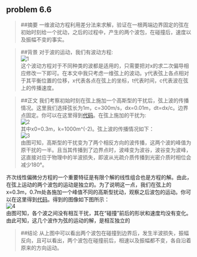 ## problem 6.6

>##摘要
一维波动方程利用差分法来求解，验证在一根两端边界固定的弦在初始时刻给一个扰动，之后的过程中，产生的两个波包，在碰撞后，速度以及振幅不变的事实。

>##背景
对于波的运动，我们有波动方程:  
![1]()  
这个波动方程对于不同种类的波都是适用的，只需要把对x的求二次偏导相应修改一下即可。在本文中我只考虑一维弦上的波动。y代表弦上各点相对于其平衡位置的位移，x代表各点在弦上的坐标，t代表时间，c代表波在弦上的传播速度。

>##正文
我们考察初始时刻在弦上施加一个高斯型的干扰后，弦上波的传播情况。这里我们选择弦长为1m，c=300m/s，dx=0.01m，dt=dx/c。边界点固定。你可以在这里得到[代码]()。在弦上施加的干扰为:  
![2]()  
其中x0=0.3m，k=1000m^(-2)。弦上波的传播情况如下：  
![3]()  
由图可知，高斯型的干扰变为了两个相反方向的波传播，这两个波的峰值为原干扰的一半。且当其传播到了边界点时，波峰变为波谷，波谷变为波峰，这直接对应于物理中的半波损失，即波从光疏介质传播到光密介质时相位会减少180°。

齐次线性偏微分方程的一个重要特征是有限个解的线性组合也是方程的解。由此，在弦上运动的两个波包的运动是独立的。为了说明这一点，我们在弦上的x=0.3m，0.7m处各施加一个峰值不同的高斯型扰动，观察之后波包的运动。你可以在这里得到[代码]()。得到的图像如下图所示：  
![4]()  
由图可知，各个波之间没有相互干扰，其在“碰撞”前后的形状和速度均没有变化。由此可知，这几个波作为弦的运动的解，是相互独立的

>##结论
从上图中可以看出两个波包在碰撞到边界后，发生半波损失，振幅反向，且可以看出，两个波包在碰撞前后，相速以及振幅都不变，各自沿着原来的方向运动。


